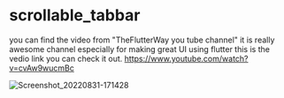 # scrollable_tabbar

you can find the video from "TheFlutterWay you tube channel" it is really awesome channel especially for making great UI using flutter 
this is the vedio link you can check it out.
https://www.youtube.com/watch?v=cvAw9wucmBc

![Screenshot_20220831-171428](https://user-images.githubusercontent.com/38167186/187701079-663eddcb-efa1-4f13-b71c-8176833bb2eb.png)

